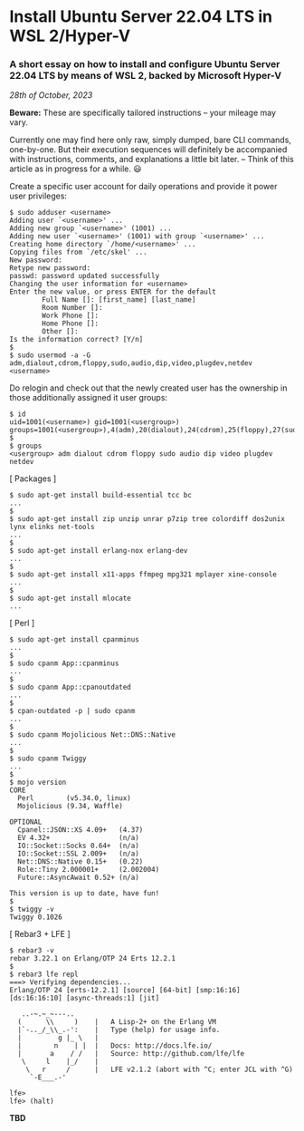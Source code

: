 # Install Ubuntu Server 22.04 LTS in WSL 2/Hyper-V

### A short essay on how to install and configure Ubuntu Server 22.04 LTS by means of WSL 2, backed by Microsoft Hyper-V

*28th of October, 2023*

**Beware:** These are specifically tailored instructions &ndash; your mileage may vary.

Currently one may find here only raw, simply dumped, bare CLI commands, one-by-one. But their execution sequences will definitely be accompanied with instructions, comments, and explanations a little bit later. &ndash; Think of this article as in progress for a while. :smiley:

Create a specific user account for daily operations and provide it power user privileges:

```
$ sudo adduser <username>
Adding user `<username>' ...
Adding new group `<username>' (1001) ...
Adding new user `<username>' (1001) with group `<username>' ...
Creating home directory `/home/<username>' ...
Copying files from `/etc/skel' ...
New password:
Retype new password:
passwd: password updated successfully
Changing the user information for <username>
Enter the new value, or press ENTER for the default
        Full Name []: [first_name] [last_name]
        Room Number []:
        Work Phone []:
        Home Phone []:
        Other []:
Is the information correct? [Y/n]
$
$ sudo usermod -a -G adm,dialout,cdrom,floppy,sudo,audio,dip,video,plugdev,netdev <username>
```

Do relogin and check out that the newly created user has the ownership in those additionally assigned it user groups:

```
$ id
uid=1001(<username>) gid=1001(<usergroup>) groups=1001(<usergroup>),4(adm),20(dialout),24(cdrom),25(floppy),27(sudo),29(audio),30(dip),44(video),46(plugdev),116(netdev)
$
$ groups
<usergroup> adm dialout cdrom floppy sudo audio dip video plugdev netdev
```

[ Packages ]

```
$ sudo apt-get install build-essential tcc bc
...
$
$ sudo apt-get install zip unzip unrar p7zip tree colordiff dos2unix lynx elinks net-tools
...
$
$ sudo apt-get install erlang-nox erlang-dev
...
$
$ sudo apt-get install x11-apps ffmpeg mpg321 mplayer xine-console
...
$
$ sudo apt-get install mlocate
...
```

[ Perl ]

```
$ sudo apt-get install cpanminus
...
$
$ sudo cpanm App::cpanminus
...
$
$ sudo cpanm App::cpanoutdated
...
$
$ cpan-outdated -p | sudo cpanm
...
$
$ sudo cpanm Mojolicious Net::DNS::Native
...
$
$ sudo cpanm Twiggy
...
$
$ mojo version
CORE
  Perl        (v5.34.0, linux)
  Mojolicious (9.34, Waffle)

OPTIONAL
  Cpanel::JSON::XS 4.09+   (4.37)
  EV 4.32+                 (n/a)
  IO::Socket::Socks 0.64+  (n/a)
  IO::Socket::SSL 2.009+   (n/a)
  Net::DNS::Native 0.15+   (0.22)
  Role::Tiny 2.000001+     (2.002004)
  Future::AsyncAwait 0.52+ (n/a)

This version is up to date, have fun!
$
$ twiggy -v
Twiggy 0.1026
```

[ Rebar3 + LFE ]

```
$ rebar3 -v
rebar 3.22.1 on Erlang/OTP 24 Erts 12.2.1
$
$ rebar3 lfe repl
===> Verifying dependencies...
Erlang/OTP 24 [erts-12.2.1] [source] [64-bit] [smp:16:16] [ds:16:16:10] [async-threads:1] [jit]

   ..-~.~_~---..
  (      \\     )    |   A Lisp-2+ on the Erlang VM
  |`-.._/_\\_.-':    |   Type (help) for usage info.
  |         g |_ \   |
  |        n    | |  |   Docs: http://docs.lfe.io/
  |       a    / /   |   Source: http://github.com/lfe/lfe
   \     l    |_/    |
    \   r     /      |   LFE v2.1.2 (abort with ^C; enter JCL with ^G)
     `-E___.-'

lfe>
lfe> (halt)
```

**TBD**
